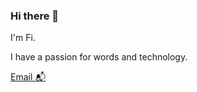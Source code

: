 ### Hi there 👋

I'm Fi.

I have a passion for words and technology.

[Email 📬](mailto:fiquicktech@gmail.com)
